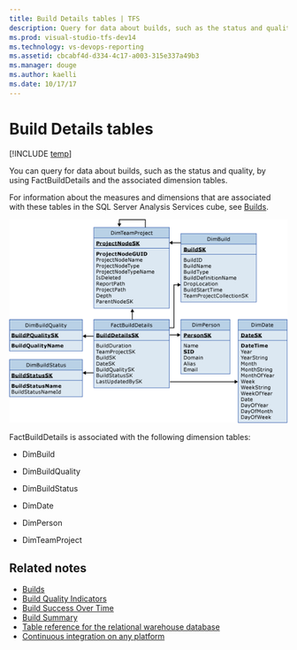 ```yaml
---
title: Build Details tables | TFS
description: Query for data about builds, such as the status and quality.
ms.prod: visual-studio-tfs-dev14
ms.technology: vs-devops-reporting
ms.assetid: cbcabf4d-d334-4c17-a003-315e337a49b3
ms.manager: douge
ms.author: kaelli
ms.date: 10/17/17
---
```



# Build Details tables

[!INCLUDE [temp](../_shared/tfs-report-platform-version.md)]

You can query for data about builds, such as the status and quality, by using FactBuildDetails and the associated dimension tables.  
  
 For information about the measures and dimensions that are associated with these tables in the SQL Server Analysis Services cube, see [Builds](perspective-build-analyze-report-build-details-coverage.md).  
  
 ![Tables for Builds](_img/teamproj_factbuilddetails.png "TeamProj_FactBuildDetails")  
  
 FactBuildDetails is associated with the following dimension tables:  
  
-   DimBuild  
  
-   DimBuildQuality  
  
-   DimBuildStatus  
  
-   DimDate  
  
-   DimPerson  
  
-   DimTeamProject  
  
## Related notes
-  [Builds](perspective-build-analyze-report-build-details-coverage.md)   
-  [Build Quality Indicators](build-quality-indicators-report.md)   
-  [Build Success Over Time](build-success-over-time-report.md)   
-  [Build Summary](build-summary-report.md)   
-  [Table reference for the relational warehouse database](table-reference-relational-warehouse-database.md) 
- [Continuous integration on any platform](../../build-release/overview.md) 

